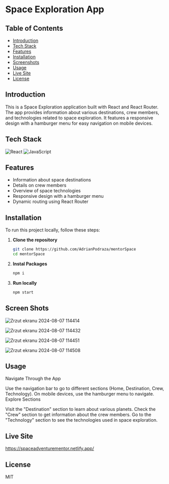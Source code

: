 

# Space Exploration App

## Table of Contents

- [Introduction](#introduction)
- [Tech Stack](#tech-stack)
- [Features](#features)
- [Installation](#installation)
- [Screenshots](#screenshots)
- [Usage](#usage)
- [Live Site](#live-site)
- [License](#license)
  
## Introduction

This is a Space Exploration application built with React and React Router. The app provides information about various destinations, crew members, and technologies related to space exploration. It features a responsive design with a hamburger menu for easy navigation on mobile devices.

## Tech Stack

![React](https://img.shields.io/badge/React-20232A?style=for-the-badge&logo=react&logoColor=61DAFB)
![JavaScript](https://img.shields.io/badge/JavaScript-323330?style=for-the-badge&logo=javascript&logoColor=F7DF1E)


## Features

- Information about space destinations
- Details on crew members
- Overview of space technologies
- Responsive design with a hamburger menu
- Dynamic routing using React Router

## Installation

To run this project locally, follow these steps:

1. **Clone the repository**
   ```bash
   git clone https://github.com/AdrianPodraza/mentorSpace
   cd mentorSpace
   ```
2. **Instal Packages**
   ```bash
   npm i
   ```
3. **Run locally**
   ```bash
   npm start
   ```

## Screen Shots

![Zrzut ekranu 2024-08-07 114414](https://github.com/user-attachments/assets/59330892-6770-4352-8dd3-eac78922fd5b)

![Zrzut ekranu 2024-08-07 114432](https://github.com/user-attachments/assets/16591f65-b41c-42f3-8fa4-e0c4a60dad09)

![Zrzut ekranu 2024-08-07 114451](https://github.com/user-attachments/assets/ee249726-47ec-4898-893a-e714964b6dae)

![Zrzut ekranu 2024-08-07 114508](https://github.com/user-attachments/assets/509c6852-1744-4313-b692-99cdc2f85ac8)

## Usage
Navigate Through the App

Use the navigation bar to go to different sections (Home, Destination, Crew, Technology).
On mobile devices, use the hamburger menu to navigate.
Explore Sections

Visit the "Destination" section to learn about various planets.
Check the "Crew" section to get information about the crew members.
Go to the "Technology" section to see the technologies used in space exploration.


## Live Site
https://spaceadventurementor.netlify.app/

## License 
MIT
